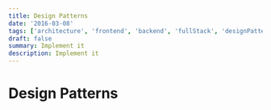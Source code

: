 ```yaml
---
title: Design Patterns
date: '2016-03-08'
tags: ['architecture', 'frontend', 'backend', 'fullStack', 'designPatterns']
draft: false
summary: Implement it
description: Implement it
---
```


# Design Patterns




